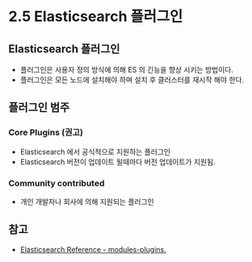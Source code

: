 # 2.5 Elasticsearch 플러그인

## Elasticsearch 플러그인
+ 플러그인은 사용자 정의 방식에 의해 ES 의 긴능을 향상 시키는 방법이다.
+ 플러그인은 모든 노드에 설치해야 하며 설치 후 클러스터를 재시작 해야 한다.

## 플러그인 범주
### Core Plugins (권고)
- Elasticsearch 에서 공식적으로 지원하는 플러그인
- Elasticsearch 버전이 업데이트 될때마다 버전 업데이트가 지원됨.

### Community contributed
- 개인 개발자나 회사에 의해 지원되는 플러그인

## 참고
+ [Elasticsearch Reference - modules-plugins.](https://www.elastic.co/guide/en/elasticsearch/reference/current/modules-plugins.html)
